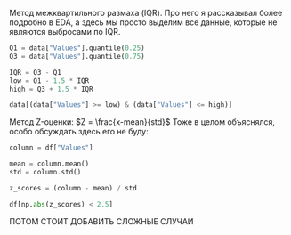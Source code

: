 Метод межквартильного размаха (IQR).
Про него я рассказывал более подробно в EDA, а здесь мы просто выделим все данные, которые не являются выбросами по IQR.

``` python
Q1 = data["Values"].quantile(0.25)
Q3 = data["Values"].quantile(0.75)

IQR = Q3 - Q1
low = Q1 - 1.5 * IQR
high = Q3 + 1.5 * IQR

data[(data["Values"] >= low) & (data["Values"] <= high)]
```

Метод Z-оценки:
$Z = \frac{x-mean}{std}$
Тоже в целом объяснялся, особо обсуждать здесь его не буду:

``` python
column = df["Values"]

mean = column.mean()
std = column.std()

z_scores = (column - mean) / std

df[np.abs(z_scores) < 2.5]
```

ПОТОМ СТОИТ ДОБАВИТЬ СЛОЖНЫЕ СЛУЧАИ
